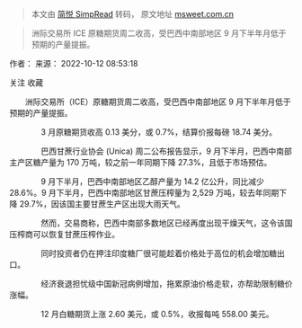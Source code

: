 > 本文由 [简悦 SimpRead](http://ksria.com/simpread/) 转码， 原文地址 [msweet.com.cn](http://msweet.com.cn/eportal/ui?pageId=1014425&articleKey=2994609&columnId=1014013)

> 洲际交易所 ICE 原糖期货周二收高，受巴西中南部地区 9 月下半年月低于预期的产量提振。

作者： 来源： 2022-10-12 08:53:18

关注 收藏

　　洲际交易所（ICE）原糖期货周二收高，受巴西中南部地区 9 月下半年月低于预期的产量提振。

　　　　3 月原糖期货收高 0.13 美分，或 0.7%，结算价报每磅 18.74 美分。

　　　　巴西甘蔗行业协会 (Unica) 周二公布报告显示，9 月下半月，巴西中南部主产区糖产量为 170 万吨，较之前一年同期下降 27.3%，且低于市场预估。

　　　　9 月下半月，巴西中南部地区乙醇产量为 14.2 亿公升，同比减少 28.6%。9 月下半月，巴西中南部地区甘蔗压榨量为 2,529 万吨，较去年同期下降 29.7%，因该国主要甘蔗生产区出现大雨天气。

　　　　然而，交易商称，巴西中南部多数地区已经再度出现干燥天气，这令该国压榨商可以恢复甘蔗压榨作业。

　　　　同时投资者仍在押注印度糖厂很可能趁着价格处于高位的机会增加糖出口。

　　　　经济衰退担忧级中国新冠病例增加，拖累原油价格走软，亦帮助限制糖价涨幅。

　　　　12 月白糖期货上涨 2.60 美元，或 0.5%，收报每吨 558.00 美元。